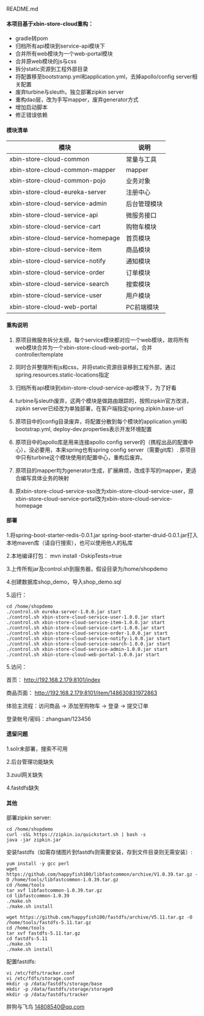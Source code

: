 README.md

#### 本项目基于xbin-store-cloud重构：

- gradle转pom
- 归档所有api模块到service-api模块下
- 合并所有web模块为一个web-portal模块
- 合并原web模块的js与css
- 拆分static资源到工程外部目录
- 将配置移至bootstramp.yml和application.yml，去掉apollo/config server相关配置
- 废弃turbine与sleuth，独立部署zipkin server
- 重构dao层，改为手写mapper，废弃generator方式
- 增加启动脚本
- 修正错误依赖


#### 模块清单

| 模块 | 说明 |
| --------   | -------   |
|xbin-store-cloud-common  | 常量与工具|
|xbin-store-cloud-common-mapper  | mapper|
|xbin-store-cloud-common-pojo  | 业务对象|
|xbin-store-cloud-eureka-server  | 注册中心|
|xbin-store-cloud-service-admin  | 后台管理模块|
|xbin-store-cloud-service-api  | 微服务接口|
|xbin-store-cloud-service-cart  | 购物车模块|
|xbin-store-cloud-service-homepage  | 首页模块|
|xbin-store-cloud-service-item  | 商品模块|
|xbin-store-cloud-service-notify  | 通知模块|
|xbin-store-cloud-service-order  | 订单模块|
|xbin-store-cloud-service-search  | 搜索模块|
|xbin-store-cloud-service-user  | 用户模块|
|xbin-store-cloud-web-portal  | PC前端模块|

#### 重构说明
1. 原项目微服务拆分太细，每个service模块都对应一个web模块，故将所有web模块合并为一个xbin-store-cloud-web-portal，合并controller/template

2. 同时合并整理所有js和css，并将static资源目录移到工程外部，通过spring.resources.static-locations指定

3. 归档所有api模块到xbin-store-cloud-service-api模块下，为了好看

4. turbine与sleuth废弃，这两个模块是做路由跟踪的，按照zipkin官方改进，zipkin server已经改为单独部署，在客户端指定spring.zipkin.base-url

5. 原项目中的config目录废弃，将配置分散到每个模块的application.yml和bootstrap.yml, deploy-dev.properties表示开发环境配置

6. 原项目中的apollo库是用来连接apollo config server的（携程出品的配置中心），没必要用，本来spring也有spring config server（需要git库）. 原项目中只有turbine这个模块使用的配置中心，重构后废弃。

7. 原项目的mapper均为generator生成，扩展麻烦，改成手写的mapper，更适合编写具体业务的映射

8. 原xbin-store-cloud-service-sso改为xbin-store-cloud-service-user，原xbin-store-cloud-service-portal改为xbin-store-cloud-service-homepage

#### 部署
1.将spring-boot-starter-redis-0.0.1.jar spring-boot-starter-druid-0.0.1.jar打入本地maven库（请自行搜索），也可以使用他人的私库

2.本地编译打包： mvn install -DskipTests=true

3.上传所有jar及control.sh到服务器，假设目录为/home/shopdemo

4.创建数据库shop_demo，导入shop_demo.sql

5.运行： 
````
cd /home/shopdemo
./control.sh eureka-server-1.0.0.jar start
./control.sh xbin-store-cloud-service-user-1.0.0.jar start
./control.sh xbin-store-cloud-service-item-1.0.0.jar start
./control.sh xbin-store-cloud-service-cart-1.0.0.jar start
./control.sh xbin-store-cloud-service-order-1.0.0.jar start
./control.sh xbin-store-cloud-service-notify-1.0.0.jar start
./control.sh xbin-store-cloud-service-search-1.0.0.jar start
./control.sh xbin-store-cloud-service-admin-1.0.0.jar start
./control.sh xbin-store-cloud-web-portal-1.0.0.jar start
```` 
5.访问：

首页： http://192.168.2.179:8101/index

商品页面： http://192.168.2.179:8101/item/148630831972863

体验主流程：访问商品 -> 添加至购物车 -> 登录 -> 提交订单

登录帐号/密码：zhangsan/123456



#### 遗留问题
1.solr未部署，搜索不可用

2.后台管理功能缺失

3.zuul网关缺失

4.fastdfs缺失


#### 其他
部署zipkin server:
````
cd /home/shopdemo
curl -sSL https://zipkin.io/quickstart.sh | bash -s
java -jar zipkin.jar
````



安装fastdfs（如需存储图片到fastdfs则需要安装，存到文件目录则无需安装）:
```
yum install -y gcc perl
wget https://github.com/happyfish100/libfastcommon/archive/V1.0.39.tar.gz -O /home/tools/libfastcommon-1.0.39.tar.gz
cd /home/tools
tar xvf libfastcommon-1.0.39.tar.gz
cd libfastcommon-1.0.39 
./make.sh 
./make.sh install

wget https://github.com/happyfish100/fastdfs/archive/V5.11.tar.gz -O /home/tools/fastdfs-5.11.tar.gz
cd /home/tools
tar xvf fastdfs-5.11.tar.gz
cd fastdfs-5.11
./make.sh 
./make.sh install
```
配置fastdfs:
```
vi /etc/fdfs/tracker.conf
vi /etc/fdfs/storage.conf
mkdir -p /data/fastdfs/storage/base
mkdir -p /data/fastdfs/storage/storage0
mkdir -p /data/fastdfs/tracker
```




胖狗与飞鸟 14808540@qq.com

